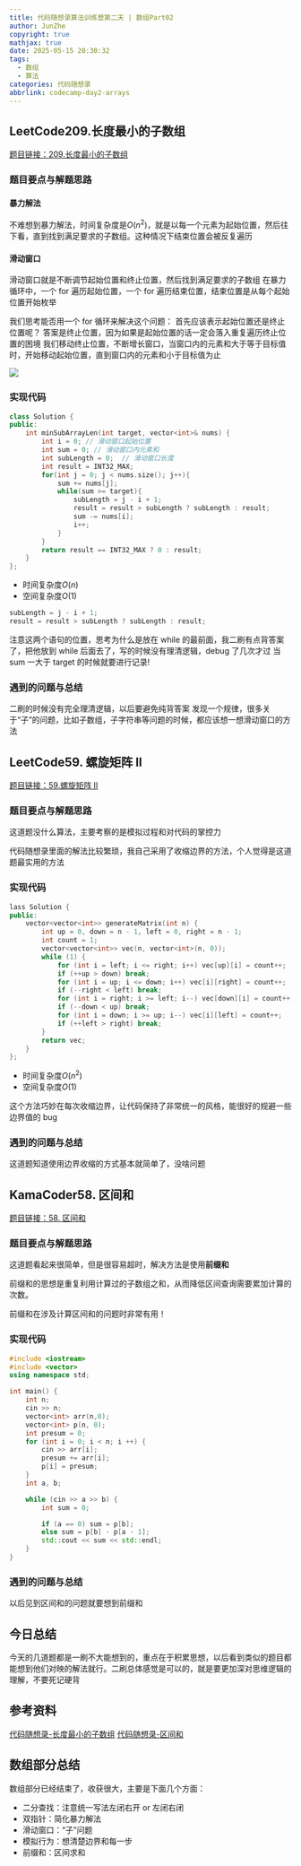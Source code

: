 ```yaml
---
title: 代码随想录算法训练营第二天 | 数组Part02
author: JunZhe
copyright: true
mathjax: true
date: 2025-05-15 20:30:32
tags:
  - 数组
  - 算法
categories: 代码随想录
abbrlink: codecamp-day2-arrays
---
```


## LeetCode209.长度最小的子数组

[题目链接：209.长度最小的子数组](https://leetcode.cn/problems/minimum-size-subarray-sum/description/)

### 题目要点与解题思路

#### 暴力解法

不难想到暴力解法，时间复杂度是$O(n^2)$，就是以每一个元素为起始位置，然后往下看，直到找到满足要求的子数组。这种情况下结束位置会被反复遍历

#### 滑动窗口

滑动窗口就是不断调节起始位置和终止位置，然后找到满足要求的子数组
在暴力循环中，一个 for 遍历起始位置，一个 for 遍历结束位置，结束位置是从每个起始位置开始枚举

我们思考能否用一个 for 循环来解决这个问题：
首先应该表示起始位置还是终止位置呢？ 答案是终止位置，因为如果是起始位置的话一定会落入重复遍历终止位置的困境
我们移动终止位置，不断增长窗口，当窗口内的元素和大于等于目标值时，开始移动起始位置，直到窗口内的元素和小于目标值为止

![](https://file1.kamacoder.com/i/algo/209.%E9%95%BF%E5%BA%A6%E6%9C%80%E5%B0%8F%E7%9A%84%E5%AD%90%E6%95%B0%E7%BB%84.gif)

<!--more-->

### 实现代码

```cpp
class Solution {
public:
    int minSubArrayLen(int target, vector<int>& nums) {
        int i = 0; // 滑动窗口起始位置
        int sum = 0; // 滑动窗口内元素和
        int subLength = 0;  // 滑动窗口长度
        int result = INT32_MAX;
        for(int j = 0; j < nums.size(); j++){
            sum += nums[j];
            while(sum >= target){
                subLength = j - i + 1;
                result = result > subLength ? subLength : result;
                sum -= nums[i];
                i++;
            }
        }
        return result == INT32_MAX ? 0 : result;
    }
};
```

- 时间复杂度$O(n)$
- 空间复杂度$O(1)$

```cpp
subLength = j - i + 1;
result = result > subLength ? subLength : result;
```

注意这两个语句的位置，思考为什么是放在 while 的最前面，我二刷有点背答案了，把他放到 while 后面去了，写的时候没有理清逻辑，debug 了几次才过
当 sum 一大于 target 的时候就要进行记录!

### 遇到的问题与总结

二刷的时候没有完全理清逻辑，以后要避免纯背答案
发现一个规律，很多关于“子”的问题，比如子数组，子字符串等问题的时候，都应该想一想滑动窗口的方法

## LeetCode59. 螺旋矩阵 II

[题目链接：59.螺旋矩阵 II](https://leetcode.cn/problems/spiral-matrix-ii/description/)

### 题目要点与解题思路

这道题没什么算法，主要考察的是模拟过程和对代码的掌控力

代码随想录里面的解法比较繁琐，我自己采用了收缩边界的方法，个人觉得是这道题最实用的方法

### 实现代码

```cpp
lass Solution {
public:
    vector<vector<int>> generateMatrix(int n) {
        int up = 0, down = n - 1, left = 0, right = n - 1;
        int count = 1;
        vector<vector<int>> vec(n, vector<int>(n, 0));
        while (1) {
            for (int i = left; i <= right; i++) vec[up][i] = count++;
            if (++up > down) break;
            for (int i = up; i <= down; i++) vec[i][right] = count++;
            if (--right < left) break;
            for (int i = right; i >= left; i--) vec[down][i] = count++;
            if (--down < up) break;
            for (int i = down; i >= up; i--) vec[i][left] = count++;
            if (++left > right) break;
        }
        return vec;
    }
};
```

- 时间复杂度$O(n^2)$
- 空间复杂度$O(1)$

这个方法巧妙在每次收缩边界，让代码保持了非常统一的风格，能很好的规避一些边界值的 bug

### 遇到的问题与总结

这道题知道使用边界收缩的方式基本就简单了，没啥问题

## KamaCoder58. 区间和

[题目链接：58. 区间和](https://kamacoder.com/problempage.php?pid=1070)

### 题目要点与解题思路

这道题看起来很简单，但是很容易超时，解决方法是使用**前缀和**

前缀和的思想是重复利用计算过的子数组之和，从而降低区间查询需要累加计算的次数。

前缀和在涉及计算区间和的问题时非常有用！

### 实现代码

```cpp
#include <iostream>
#include <vector>
using namespace std;

int main() {
    int n;
    cin >> n;
    vector<int> arr(n,0);
    vector<int> p(n, 0);
    int presum = 0;
    for (int i = 0; i < n; i ++) {
        cin >> arr[i];
        presum += arr[i];
        p[i] = presum;
    }
    int a, b;

    while (cin >> a >> b) {
        int sum = 0;

        if (a == 0) sum = p[b];
        else sum = p[b] - p[a - 1];
        std::cout << sum << std::endl;
    }
}
```

### 遇到的问题与总结

以后见到区间和的问题就要想到前缀和

## 今日总结

今天的几道题都是一刷不大能想到的，重点在于积累思想，以后看到类似的题目都能想到他们对映的解法就行。二刷总体感觉是可以的，就是要更加深对思维逻辑的理解，不要死记硬背

## 参考资料

[代码随想录-长度最小的子数组](https://programmercarl.com/0209.%E9%95%BF%E5%BA%A6%E6%9C%80%E5%B0%8F%E7%9A%84%E5%AD%90%E6%95%B0%E7%BB%84.html#%E7%AE%97%E6%B3%95%E5%85%AC%E5%BC%80%E8%AF%BE)
[代码随想录-区间和](https://programmercarl.com/kamacoder/0058.%E5%8C%BA%E9%97%B4%E5%92%8C.html)

## 数组部分总结

数组部分已经结束了，收获很大，主要是下面几个方面：

- 二分查找：注意统一写法左闭右开 or 左闭右闭
- 双指针：简化暴力解法
- 滑动窗口：“子”问题
- 模拟行为：想清楚边界和每一步
- 前缀和：区间求和
